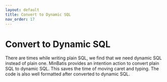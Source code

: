 ```yaml
---
layout: default
title: Convert to Dynamic SQL
nav_order: 17
---
```


# Convert to Dynamic SQL
There are times while writing plain SQL, we find that we need dynamic SQL instead of plain one.
MinBatis provides an intention action to convert plain SQL to dynamic SQL.
This saves the time of moving caret and typing. The code is also well formatted after converted to dynamic SQL.

<div class="realtime">
    <script src="https://fast.wistia.com/embed/medias/mmwi3umerq.jsonp" async></script><script src="https://fast.wistia.com/assets/external/E-v1.js" async></script><div class="wistia_responsive_padding" style="padding:75.0% 0 0 0;position:relative;"><div class="wistia_responsive_wrapper" style="height:100%;left:0;position:absolute;top:0;width:100%;"><div class="wistia_embed wistia_async_mmwi3umerq videoFoam=true" style="height:100%;position:relative;width:100%"><div class="wistia_swatch" style="height:100%;left:0;opacity:0;overflow:hidden;position:absolute;top:0;transition:opacity 200ms;width:100%;"><img src="https://fast.wistia.com/embed/medias/mmwi3umerq/swatch" style="filter:blur(5px);height:100%;object-fit:contain;width:100%;" alt="" aria-hidden="true" onload="this.parentNode.style.opacity=1;" /></div></div></div></div>
</div>